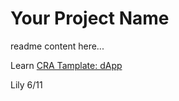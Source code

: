 # Your Project Name

readme content here...

Learn [CRA Tamplate: dApp](https://huseyindeniz.github.io/cra-template-dapp-documentation/)

Lily 6/11